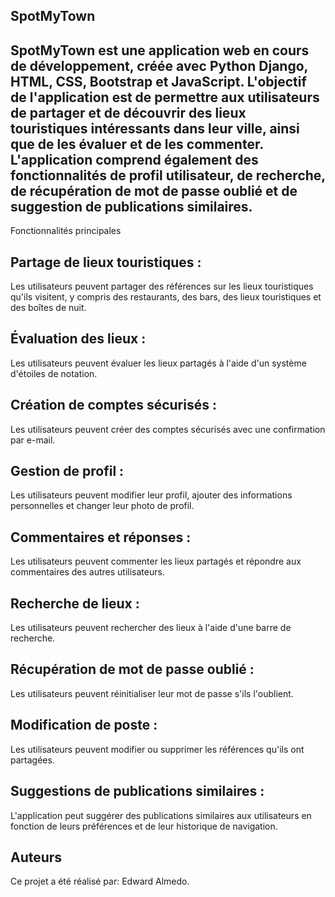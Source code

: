 ## SpotMyTown

## SpotMyTown est une application web en cours de développement, créée avec Python Django, HTML, CSS, Bootstrap et JavaScript. L'objectif de l'application est de permettre aux utilisateurs de partager et de découvrir des lieux touristiques intéressants dans leur ville, ainsi que de les évaluer et de les commenter. L'application comprend également des fonctionnalités de profil utilisateur, de recherche, de récupération de mot de passe oublié et de suggestion de publications similaires.

Fonctionnalités principales

## Partage de lieux touristiques : 
Les utilisateurs peuvent partager des références sur les lieux touristiques qu'ils visitent, y compris des restaurants, des bars, des lieux touristiques et des boîtes de nuit.

## Évaluation des lieux : 
Les utilisateurs peuvent évaluer les lieux partagés à l'aide d'un système d'étoiles de notation.

## Création de comptes sécurisés : 
Les utilisateurs peuvent créer des comptes sécurisés avec une confirmation par e-mail.

## Gestion de profil : 
Les utilisateurs peuvent modifier leur profil, ajouter des informations personnelles et changer leur photo de profil.

## Commentaires et réponses : 
Les utilisateurs peuvent commenter les lieux partagés et répondre aux commentaires des autres utilisateurs.

## Recherche de lieux : 
Les utilisateurs peuvent rechercher des lieux à l'aide d'une barre de recherche.

## Récupération de mot de passe oublié : 
Les utilisateurs peuvent réinitialiser leur mot de passe s'ils l'oublient.

## Modification de poste : 
Les utilisateurs peuvent modifier ou supprimer les références qu'ils ont partagées.

## Suggestions de publications similaires : 
L'application peut suggérer des publications similaires aux utilisateurs en fonction de leurs préférences et de leur historique de navigation.


## Auteurs

Ce projet a été réalisé par: Edward Almedo.

